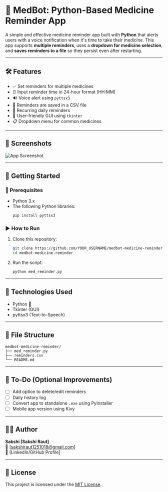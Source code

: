 # 💊 MedBot: Python-Based Medicine Reminder App

A simple and effective medicine reminder app built with **Python** that alerts users with a voice notification when it's time to take their medicine. This app supports **multiple reminders**, uses a **dropdown for medicine selection**, and **saves reminders to a file** so they persist even after restarting.

---

## 🛠️ Features

- ✅ Set reminders for multiple medicines
- ⏰ Input reminder time in 24-hour format (HH:MM)
- 🔊 Voice alert using `pyttsx3`
- 💾 Reminders are saved in a CSV file
- 🔁 Recurring daily reminders
- 🧭 User-friendly GUI using `tkinter`
- 📋 Dropdown menu for common medicines

---

## 📸 Screenshots

![App Screenshot](https://via.placeholder.com/350x200.png?text=MedBot+Reminder+App)

---

## 🚀 Getting Started

### 🔧 Prerequisites

- Python 3.x
- The following Python libraries:
  ```bash
  pip install pyttsx3
  ```

### ▶️ How to Run

1. Clone this repository:

   ```bash
   git clone https://github.com/YOUR_USERNAME/medbot-medicine-reminder.git
   cd medbot-medicine-reminder
   ```

2. Run the script:
   ```bash
   python med_reminder.py
   ```

---

## 🧠 Technologies Used

- Python 🐍
- Tkinter (GUI)
- pyttsx3 (Text-to-Speech)

---

## 📁 File Structure

```
medbot-medicine-reminder/
├── med_reminder.py
├── reminders.csv
└── README.md
```

---

## 📌 To-Do (Optional Improvements)

- [ ] Add option to delete/edit reminders
- [ ] Daily history log
- [ ] Convert app to standalone `.exe` using PyInstaller
- [ ] Mobile app version using Kivy

---

## 👩‍💻 Author

**Sakshi [Sakshi Raut]**  
📧 [sakshiraut1251018@gmail.com]  
🔗 [LinkedIn/GitHub Profile]

---

## 📄 License

This project is licensed under the [MIT License](LICENSE).
